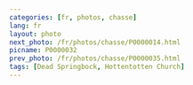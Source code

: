 ```yaml
---
categories: [fr, photos, chasse]
lang: fr
layout: photo
next_photo: /fr/photos/chasse/P0000014.html
picname: P0000032
prev_photo: /fr/photos/chasse/P0000035.html
tags: [Dead Springbock, Hottentotten Church]
---
```

